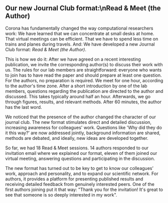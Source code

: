 ## Our new Journal Club format:\nRead & Meet (the Author)

Corona has fundamentally changed the way computational researchers work: We have learned that we can concentrate at small desks at home. That virtual meetings can be efficient. That we have to spend less time on trains and planes during travels. And: We have developed a new Journal Club format: *Read & Meet (the Author)*.

This is how we do it: After we have agreed on a recent interesting publication, we invite the corresponding author(s) to discuss their work with us. The rules for our lab members are straightforward: everyone who wants to join has to have read the paper and should prepare at least one question. For the authors, no preparation is required. We meet for one hour, according to the author's time zone. After a short introduction by one of the lab members, questions regarding the publication are directed to the author and discussed. This takes typically around half an hour. Afterwards, we go through figures, results, and relevant methods. After 60 minutes, the author has the last word. 

We noticed that the presence of the author changed the character of our journal club.  The new format stimulates direct and detailed discussion, increasing awareness for colleagues' work. Questions like 'Why did they do it this way?’ are now addressed jointly, background information are shared, methods are debated, and ideally, new ideas are developed together.

So far, we had 18 Read & Meet sessions. 14 authors responded to our invitation email where we explained our format, eleven of them joined our virtual meeting, answering questions and participating in the discussion.

The new format has turned out to be key to get to know our colleagues’ work, approach and personality, and to expand our scientific network. For authors, it provides a platform for presenting published results and receiving detailed feedback from genuinely interested peers. One of the first authors joining put it that way: "Thank you for the invitation! It's great to see that someone is so deeply interested in my work".

